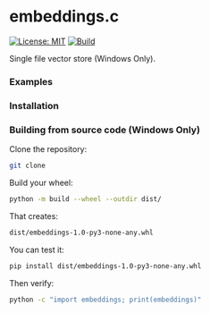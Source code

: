 # embeddings.c

[![License: MIT](https://img.shields.io/badge/License-MIT-blue.svg)](https://opensource.org/licenses/MIT)
[![Build](https://github.com/azret/embeddings/actions/workflows/ci.yml/badge.svg)](https://github.com/azret/embeddings/actions)

Single file vector store (Windows Only).

### Examples

### Installation

### Building from source code (Windows Only)

Clone the repository:

```bash
git clone
```

Build your wheel:

```bash
python -m build --wheel --outdir dist/
```

That creates:

```bash
dist/embeddings-1.0-py3-none-any.whl
```

You can test it:

```bash
pip install dist/embeddings-1.0-py3-none-any.whl
```

Then verify:

```bash
python -c "import embeddings; print(embeddings)"
```
